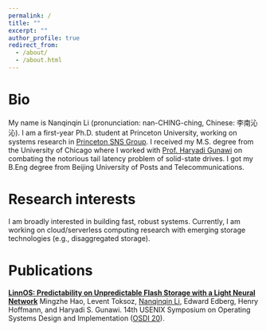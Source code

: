 ```yaml
---
permalink: /
title: ""
excerpt: ""
author_profile: true
redirect_from: 
  - /about/
  - /about.html
---
```


Bio
======
My name is Nanqinqin Li (pronunciation: nan-CHING-ching, Chinese: 李南沁沁). I am a first-year Ph.D. student at Princeton University, working on systems research in [Princeton SNS Group](https://sns.princeton.edu/). I received my M.S. degree from the University of Chicago where I worked with [Prof. Haryadi Gunawi](https://people.cs.uchicago.edu/~haryadi/) on combating the notorious tail latency problem of solid-state drives. I got my B.Eng degree from Beijing University of Posts and Telecommunications.

Research interests
======
I am broadly interested in building fast, robust systems. Currently, I am working on cloud/serverless computing research with emerging storage technologies (e.g., disaggregated storage).

Publications
======
**[LinnOS: Predictability on Unpredictable Flash Storage with a Light Neural Network](https://www.usenix.org/system/files/osdi20-hao.pdf)**
Mingzhe Hao, Levent Toksoz, <ins>Nanqinqin Li</ins>, Edward Edberg, Henry Hoffmann, and Haryadi S. Gunawi.
14th USENIX Symposium on Operating Systems Design and Implementation ([OSDI 20](https://www.usenix.org/conference/osdi20)).
